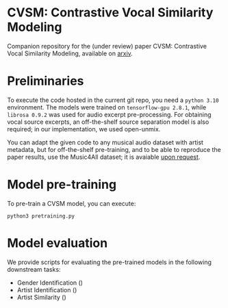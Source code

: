 # CVSM: Contrastive Vocal Similarity Modeling

Companion repository for the (under review) paper CVSM: Contrastive Vocal Similarity Modeling, available on [arxiv](https://arxiv.org/pdf/2510.03025).

# Preliminaries

To execute the code hosted in the current git repo, you need a ```python 3.10``` environment. The models were trained on ```tensorflow-gpu 2.8.1```, while ```librosa 0.9.2``` was used for audio excerpt pre-processing. For obtaining vocal source excerpts, an off-the-shelf source separation model is also required; in our implementation, we used open-unmix.

You can adapt the given code to any musical audio dataset with artist metadata, but for off-the-shelf pre-training, and to be able to reproduce the paper results, use the Music4All dataset; it is avaiable [upon request](https://sites.google.com/view/contact4music4all).

# Model pre-training

To pre-train a CVSM model, you can execute:

```python3 pretraining.py```

# Model evaluation

We provide scripts for evaluating the pre-trained models in the following downstream tasks:

* Gender Identification ()
* Artist Identification ()
* Artist Similarity ()
